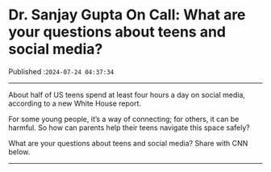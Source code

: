 # Dr. Sanjay Gupta On Call: What are your questions about teens and social media?

Published :`2024-07-24 04:37:34`

---

About half of US teens spend at least four hours a day on social media, according to a new White House report.

For some young people, it’s a way of connecting; for others, it can be harmful. So how can parents help their teens navigate this space safely?

What are your questions about teens and social media? Share with CNN below.

---

